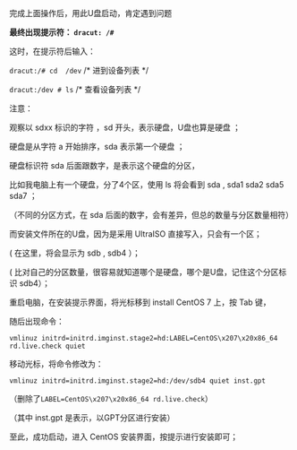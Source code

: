 完成上面操作后，用此U盘启动，肯定遇到问题

**最终出现提示符： `dracut: /#`**

这时，在提示符后输入：

`dracut:/# cd  /dev`             /* 进到设备列表 */

`dracut:/dev # ls`               /* 查看设备列表 */

注意：

观察以 sdxx 标识的字符 ，sd 开头，表示硬盘，U盘也算是硬盘 ； 

硬盘是从字符 a 开始排序，sda 表示第一个硬盘 ；

硬盘标识符 sda 后面跟数字，是表示这个硬盘的分区，

比如我电脑上有一个硬盘，分了4个区，使用 ls 将会看到 sda , sda1 sda2 sda5 sda7 ；

（不同的分区方式，在 sda 后面的数字，会有差异，但总的数量与分区数量相符）

而安装文件所在的U盘，因为是采用 UltraISO 直接写入，只会有一个区；

( 在这里，将会显示为 sdb , sdb4 ）；

( 比对自己的分区数量，很容易就知道哪个是硬盘，哪个是U盘，记住这个分区标识 sdb4）；



重启电脑，在安装提示界面，将光标移到 install CentOS 7 上，按 Tab 键，

随后出现命令：

`vmlinuz initrd=initrd.imginst.stage2=hd:LABEL=CentOS\x207\x20x86_64 rd.live.check quiet`

移动光标，将命令修改为：

`vmlinuz initrd=initrd.imginst.stage2=hd:/dev/sdb4 quiet inst.gpt`

（删除了`LABEL=CentOS\x207\x20x86_64 rd.live.check`）

（其中 inst.gpt 是表示，以GPT分区进行安装）

 

至此，成功启动，进入 CentOS 安装界面，按提示进行安装即可；